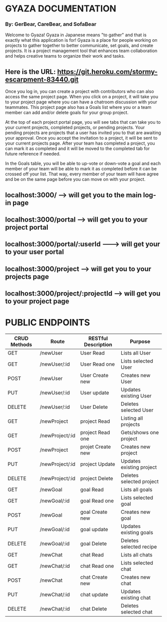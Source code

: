 # GYAZA DOCUMENTATION
### By: GerBear, CareBear, and SofaBear

Welcome to Gyaza! Gyaza in Japanese means "to gather" and that is exactly what this application is for! Gyaza is a place for people working on projects to gather together to better communicate, set goals, and create projects. It is a project management tool that enhances team collaboration and helps creative teams to organize their work and tasks.

## Here is the URL: https://git.heroku.com/stormy-escarpment-83440.git

Once you log in, you can create a project with contributors who can also access the same project page. When you click on a project, it will take you to your project page where you can have a chatroom discussion with your teammates. This project page also has a Goals list where you or a team member can add and/or delete goals for your group project. 

At the top of each project portal page, you will see tabs that can take you to your current projects, completed projects, or pending projects. Your pending projects are projects that a user has invited you to that are awaiting your approval. Once you accept the invitation to a project, it will be sent to your current projects page. After your team has completed a project, you can mark it as completed and it will be moved to the completed tab for future reference if needed.

In the Goals table, you will be able to up-vote or down-vote a goal and each member of your team will be able to mark it as completed before it can be crossed off your list. That way, every member of your team will have agree and be on the same page before you can move on with your project. 

## localhost:3000/ --> will get you to the main log-in page
## localhost:3000/portal --> will get you to your project portal
## localhost:3000/portal/:userId ---> will get your to your user portal
## localhost:3000/project --> will get you to your projects page
## localhost:3000/project/:projectId --> will get you to your project page

# PUBLIC ENDPOINTS

CRUD Methods |    Route                   | RESTful Description   |         Purpose
------------ | -------------------------- | --------------------- | ------------------------
GET          | /newUser                   | User Read             | Lists all User
GET          | /newUser/:id               | User Read one         | Lists selected User
POST         | /newUser                   | User Create new       | Creates new User
PUT          | /newUser/:id               | User update           | Updates existing User
DELETE       | /newUser/:id               | User Delete           | Deletes selected User
GET          | /newProject                | project Read          | Listing all projects
GET          | /newProject/:id            | project Read one      | Gets/shows one project
POST         | /newProject                | projet Create new     | Creates new project
PUT          | /newProject/:id            | project Update        | Updates existing project
DELETE       | /newProject/:id            | project Delete        | Deletes selected project
GET          | /newGoal                   | goal Read             | Lists all goals
GET          | /newGoal/:id               | goal Read one         | Lists selected goal
POST         | /newGoal                   | goal Create new       | Creates new goal
PUT          | /newGoal/:id               | goal update           | Updates existing goals
DELETE       | /newGoal/:id               | goal Delete           | Deletes selected recipe
GET          | /newChat                   | chat Read             | Lists all chats
GET          | /newChat/:id               | chat Read one         | Lists selected chat
POST         | /newChat                   | chat Create new       | Creates new chat
PUT          | /newChat/:id               | chat update           | Updates existing chat
DELETE       | /newChat/:id               | chat Delete           | Deletes selected chat
